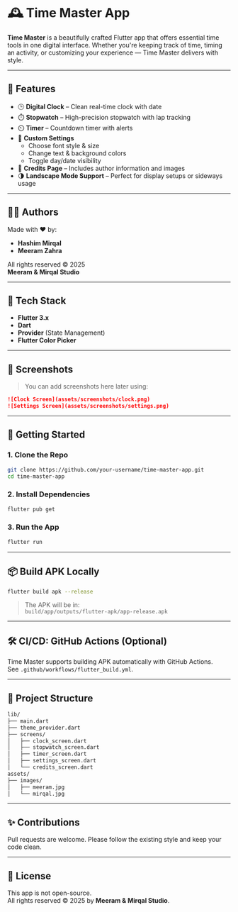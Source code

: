 # 🕰️ Time Master App

**Time Master** is a beautifully crafted Flutter app that offers essential time tools in one digital interface. Whether you're keeping track of time, timing an activity, or customizing your experience — Time Master delivers with style.

---

## 📱 Features

- 🕒 **Digital Clock** – Clean real-time clock with date
- ⏱️ **Stopwatch** – High-precision stopwatch with lap tracking
- ⏲️ **Timer** – Countdown timer with alerts
- 🎨 **Custom Settings**
  - Choose font style & size  
  - Change text & background colors  
  - Toggle day/date visibility
- 📜 **Credits Page** – Includes author information and images
- 🌗 **Landscape Mode Support** – Perfect for display setups or sideways usage

---

## 🧑‍🎨 Authors

Made with ❤️ by:

- **Hashim Mirqal**
- **Meeram Zahra**

All rights reserved © 2025  
**Meeram & Mirqal Studio**

---

## 🔧 Tech Stack

- **Flutter 3.x**
- **Dart**
- **Provider** (State Management)
- **Flutter Color Picker**

---

## 📸 Screenshots

> You can add screenshots here later using:
```md
![Clock Screen](assets/screenshots/clock.png)
![Settings Screen](assets/screenshots/settings.png)
```

---

## 🚀 Getting Started

### 1. Clone the Repo

```bash
git clone https://github.com/your-username/time-master-app.git
cd time-master-app
```

### 2. Install Dependencies

```bash
flutter pub get
```

### 3. Run the App

```bash
flutter run
```

---

## 📦 Build APK Locally

```bash
flutter build apk --release
```

> The APK will be in:  
`build/app/outputs/flutter-apk/app-release.apk`

---

## 🛠️ CI/CD: GitHub Actions (Optional)

Time Master supports building APK automatically with GitHub Actions.  
See `.github/workflows/flutter_build.yml`.

---

## 📁 Project Structure

```bash
lib/
├── main.dart
├── theme_provider.dart
├── screens/
│   ├── clock_screen.dart
│   ├── stopwatch_screen.dart
│   ├── timer_screen.dart
│   ├── settings_screen.dart
│   └── credits_screen.dart
assets/
├── images/
│   ├── meeram.jpg
│   └── mirqal.jpg
```

---

## ✨ Contributions

Pull requests are welcome. Please follow the existing style and keep your code clean.

---

## 📄 License

This app is not open-source.  
All rights reserved © 2025 by **Meeram & Mirqal Studio**.
